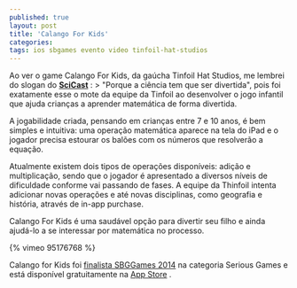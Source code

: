 ```yaml
---
published: true
layout: post
title: 'Calango For Kids'
categories: 
tags: ios sbgames evento video tinfoil-hat-studios
---
```

Ao ver o game Calango For Kids, da gaúcha Tinfoil Hat Studios, me lembrei do slogan do <a href="http://www.scicast.com.br/">**SciCast**</a>
: > "Porque a ciência tem que ser divertida", pois foi exatamente esse o mote da equipe da Tinfoil ao desenvolver o jogo infantil que ajuda crianças a aprender matemática de forma divertida.

A jogabilidade criada, pensando em crianças entre 7 e 10 anos, é bem simples e intuitiva: uma operação matemática aparece na tela do iPad e o jogador precisa estourar os balões com os números que resolverão a equação.




Atualmente existem dois tipos de operações disponíveis: adição e multiplicação, sendo que o jogador é apresentado a diversos níveis de dificuldade conforme vai passando de fases. A equipe da Thinfoil intenta adicionar novas operações e até novas disciplinas, como geografia e história, através de in-app purchase.

Calango For Kids é uma saudável opção para divertir seu filho e ainda ajudá-lo a se interessar por matemática no processo.

{% vimeo 95176768 %}

Calango for Kids foi <a href="http://sbgames.org/sbgames2014/festival_de_jogos_finalistas">finalista SBGGames 2014</a>
 na categoria Serious Games e está disponível gratuitamente na <a href="https://itunes.apple.com/br/app/calango-kids/id875886632?mt=8" target="_blank">App Store</a>
.